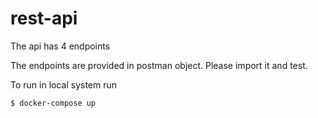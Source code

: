 # rest-api
The api has 4 endpoints

The endpoints are provided in postman object. Please import it and test.

To run in local system run
```
$ docker-compose up
```